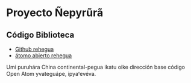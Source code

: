 # Proyecto Ñepyrũrã

## Código Biblioteca

* [Github rehegua](https://github.com/3TiSite)
* [átomo abierto rehegua](https://atomgit.com/orgs/3ti)

Umi puruhára China continental-pegua ikatu oike dirección base código Open Atom yvateguápe, ipyaꞌevéva.
